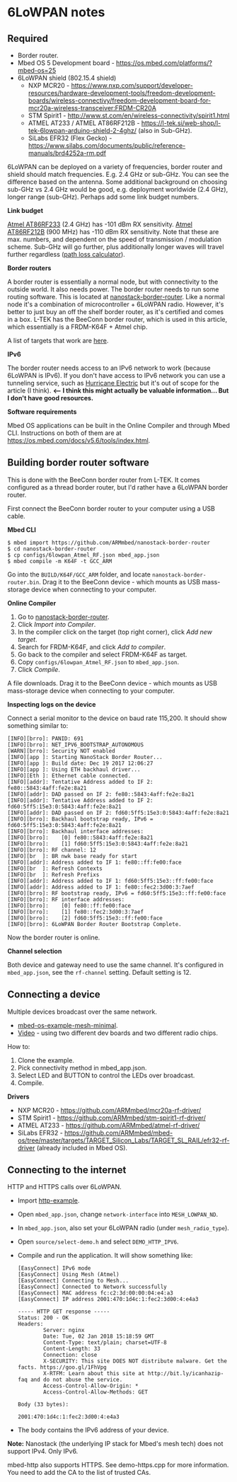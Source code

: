 # 6LoWPAN notes

## Required

* Border router.
* Mbed OS 5 Development board - https://os.mbed.com/platforms/?mbed-os=25
* 6LoWPAN shield (802.15.4 shield)
    * NXP MCR20 - https://www.nxp.com/support/developer-resources/hardware-development-tools/freedom-development-boards/wireless-connectivy/freedom-development-board-for-mcr20a-wireless-transceiver:FRDM-CR20A
    * STM Spirit1 - http://www.st.com/en/wireless-connectivity/spirit1.html
    * ATMEL AT233 / ATMEL AT86RF212B - https://l-tek.si/web-shop/l-tek-6lowpan-arduino-shield-2-4ghz/ (also in Sub-GHz).
    * SiLabs EFR32 (Flex Gecko) - https://www.silabs.com/documents/public/reference-manuals/brd4252a-rm.pdf

6LoWPAN can be deployed on a variety of frequencies, border router and shield should match frequencies. E.g. 2.4 GHz or sub-GHz. You can see the difference based on the antenna. Some additional background on choosing sub-GHz vs 2.4 GHz would be good, e.g. deployment worldwide (2.4 GHz), longer range (sub-GHz). Perhaps add some link budget numbers.

**Link budget**

[Atmel AT86RF233](http://ww1.microchip.com/downloads/en/DeviceDoc/Atmel-8351-MCU_Wireless-AT86RF233_Datasheet.pdf) (2.4 GHz) has -101 dBm RX sensitivity. [Atmel AT86RF212B](http://ww1.microchip.com/downloads/en/DeviceDoc/Atmel-42002-MCU_Wireless-AT86RF212B_Datasheet.pdf) (900 MHz) has -110 dBm RX sensitivity. Note that these are max. numbers, and dependent on the speed of transmission / modulation scheme. Sub-GHz will go further, plus additionally longer waves will travel further regardless ([path loss calculator](http://www.wirelesscommunication.nl/reference/chaptr03/pel/loss.htm)).

**Border routers**

A border router is essentially a normal node, but with connectivity to the outside world. It also needs power. The border router needs to run some routing software. This is located at [nanostack-border-router](https://github.com/ARMmbed/nanostack-border-router). Like a normal node it's a combination of microcontroller + 6LoWPAN radio. However, it's better to just buy an off the shelf border router, as it's certified and comes in a box. L-TEK has the BeeConn border router, which is used in this article, which essentially is a FRDM-K64F + Atmel chip.

A list of targets that work are [here](https://github.com/ARMmbed/mbed-os-example-mesh-minimal/blob/master/Hardware.md).

**IPv6**

The border router needs access to an IPv6 network to work (because 6LoWPAN is IPv6). If you don't have access to IPv6 network you can use a tunneling service, such as [Hurricane Electric](https://tunnelbroker.net) but it's out of scope for the article (I think). **<-- I think this might actually be valuable information... But I don't have good resources.**

**Software requirements**

Mbed OS applications can be built in the Online Compiler and through Mbed CLI. Instructions on both of them are at https://os.mbed.com/docs/v5.6/tools/index.html.

## Building border router software

This is done with the BeeConn border router from L-TEK. It comes configured as a thread border router, but I'd rather have a 6LoWPAN border router.

First connect the BeeConn border router to your computer using a USB cable.

**Mbed CLI**

```
$ mbed import https://github.com/ARMmbed/nanostack-border-router
$ cd nanostack-border-router
$ cp configs/6lowpan_Atmel_RF.json mbed_app.json
$ mbed compile -m K64F -t GCC_ARM
```

Go into the `BUILD/K64F/GCC_ARM` folder, and locate `nanostack-border-router.bin`. Drag it to the BeeConn device - which mounts as USB mass-storage device when connecting to your computer.

**Online Compiler**

1. Go to [nanostack-border-router](https://os.mbed.com/teams/mbed-os-examples/code/nanostack-border-router/).
1. Click *Import into Compiler*.
1. In the compiler click on the target (top right corner), click *Add new target*.
1. Search for FRDM-K64F, and click *Add to compiler*.
1. Go back to the compiler and select FRDM-K64F as target.
1. Copy `configs/6lowpan_Atmel_RF.json` to `mbed_app.json`.
1. Click *Compile*.

A file downloads. Drag it to the BeeConn device - which mounts as USB mass-storage device when connecting to your computer.

**Inspecting logs on the device**

Connect a serial monitor to the device on baud rate 115,200. It should show something similar to:

```
[INFO][brro]: PANID: 691
[INFO][brro]: NET_IPV6_BOOTSTRAP_AUTONOMOUS
[WARN][brro]: Security NOT enabled
[INFO][app ]: Starting NanoStack Border Router...
[INFO][app ]: Build date: Dec 19 2017 12:06:27
[INFO][app ]: Using ETH backhaul driver...
[INFO][Eth ]: Ethernet cable connected.
[INFO][addr]: Tentative Address added to IF 2: fe80::5843:4aff:fe2e:8a21
[INFO][addr]: DAD passed on IF 2: fe80::5843:4aff:fe2e:8a21
[INFO][addr]: Tentative Address added to IF 2: fd60:5ff5:15e3:0:5843:4aff:fe2e:8a21
[INFO][addr]: DAD passed on IF 2: fd60:5ff5:15e3:0:5843:4aff:fe2e:8a21
[INFO][brro]: Backhaul bootstrap ready, IPv6 = fd60:5ff5:15e3:0:5843:4aff:fe2e:8a21
[INFO][brro]: Backhaul interface addresses:
[INFO][brro]:    [0] fe80::5843:4aff:fe2e:8a21
[INFO][brro]:    [1] fd60:5ff5:15e3:0:5843:4aff:fe2e:8a21
[INFO][brro]: RF channel: 12
[INFO][br  ]: BR nwk base ready for start
[INFO][addr]: Address added to IF 1: fe80::ff:fe00:face
[INFO][br  ]: Refresh Contexts
[INFO][br  ]: Refresh Prefixs
[INFO][addr]: Address added to IF 1: fd60:5ff5:15e3::ff:fe00:face
[INFO][addr]: Address added to IF 1: fe80::fec2:3d00:3:7aef
[INFO][brro]: RF bootstrap ready, IPv6 = fd60:5ff5:15e3::ff:fe00:face
[INFO][brro]: RF interface addresses:
[INFO][brro]:    [0] fe80::ff:fe00:face
[INFO][brro]:    [1] fe80::fec2:3d00:3:7aef
[INFO][brro]:    [2] fd60:5ff5:15e3::ff:fe00:face
[INFO][brro]: 6LoWPAN Border Router Bootstrap Complete.
```

Now the border router is online.

**Channel selection**

Both device and gateway need to use the same channel. It's configured in `mbed_app.json`, see the `rf-channel` setting. Default setting is 12.

## Connecting a device

Multiple devices broadcast over the same network.

* [mbed-os-example-mesh-minimal](https://github.com/ARMmbed/mbed-os-example-mesh-minimal).
* [Video](img/6lowpan-two-devices-mesh.MOV) - using two different dev boards and two different radio chips.

How to:

1. Clone the example.
2. Pick connectivity method in mbed_app.json.
3. Select LED and BUTTON to control the LEDs over broadcast.
4. Compile.

**Drivers**

* NXP MCR20 - https://github.com/ARMmbed/mcr20a-rf-driver/
* STM Spirit1 - https://github.com/ARMmbed/stm-spirit1-rf-driver/
* ATMEL AT233 - https://github.com/ARMmbed/atmel-rf-driver/
* SiLabs EFR32 - https://github.com/ARMmbed/mbed-os/tree/master/targets/TARGET_Silicon_Labs/TARGET_SL_RAIL/efr32-rf-driver (already included in Mbed OS).

## Connecting to the internet

HTTP and HTTPS calls over 6LoWPAN.

* Import [http-example](https://os.mbed.com/teams/sandbox/code/http-example/).
* Open `mbed_app.json`, change `network-interface` into `MESH_LOWPAN_ND`.
* In `mbed_app.json`, also set your 6LoWPAN radio (under `mesh_radio_type`).
* Open `source/select-demo.h` and select `DEMO_HTTP_IPV6`.
* Compile and run the application. It will show something like:

    ```
    [EasyConnect] IPv6 mode
    [EasyConnect] Using Mesh (Atmel)
    [EasyConnect] Connecting to Mesh...
    [EasyConnect] Connected to Network successfully
    [EasyConnect] MAC address fc:c2:3d:00:00:04:e4:a3
    [EasyConnect] IP address 2001:470:1d4c:1:fec2:3d00:4:e4a3

    ----- HTTP GET response -----
    Status: 200 - OK
    Headers:
            Server: nginx
            Date: Tue, 02 Jan 2018 15:18:59 GMT
            Content-Type: text/plain; charset=UTF-8
            Content-Length: 33
            Connection: close
            X-SECURITY: This site DOES NOT distribute malware. Get the facts. https://goo.gl/1FhVpg
            X-RTFM: Learn about this site at http://bit.ly/icanhazip-faq and do not abuse the service.
            Access-Control-Allow-Origin: *
            Access-Control-Allow-Methods: GET

    Body (33 bytes):

    2001:470:1d4c:1:fec2:3d00:4:e4a3
    ```

* The body contains the IPv6 address of your device.

**Note:** Nanostack (the underlying IP stack for Mbed's mesh tech) does not support IPv4. Only IPv6.

mbed-http also supports HTTPS. See demo-https.cpp for more information. You need to add the CA to the list of trusted CAs.
